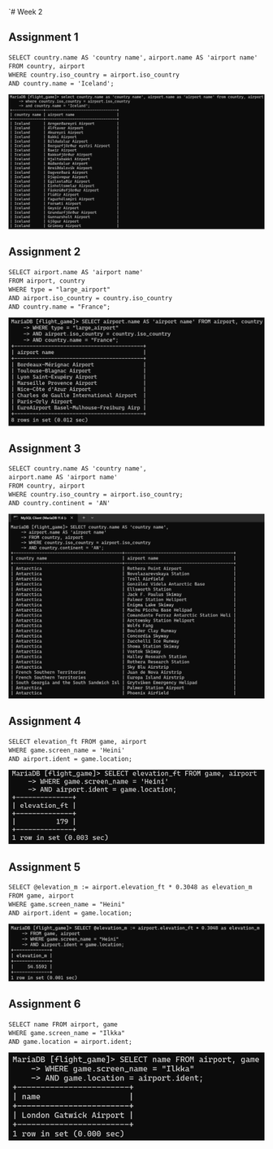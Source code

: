 `# Week 2

## Assignment 1
`SELECT country.name AS 'country name',`
`airport.name AS 'airport name'` <br>
`FROM country, airport` <br>
`WHERE country.iso_country = airport.iso_country` <br>
`AND country.name = 'Iceland';` <br>

![W3E3_1.png](W3E3_1.png)

## Assignment 2
`SELECT airport.name AS 'airport name'` <br>
`FROM airport, country` <br>
`WHERE type = "large_airport"` <br>
`AND airport.iso_country = country.iso_country` <br>
`AND country.name = "France";` <br>

![W3E3_2.png](W3E3_2.png)

## Assignment 3
`SELECT country.name AS 'country name',` <br>
`airport.name AS 'airport name'` <br>
`FROM country, airport` <br>
`WHERE country.iso_country = airport.iso_country;` <br>
`AND country.continent = 'AN'` <br>

![W3E3_3.png](W3E3_3.png)

## Assignment 4
`SELECT elevation_ft FROM game, airport` <br>
`WHERE game.screen_name = 'Heini'` <br>
`AND airport.ident = game.location;` <br>

![W3E3_4.png](W3E3_4.png)

## Assignment 5
`SELECT @elevation_m := airport.elevation_ft * 0.3048 as elevation_m` <br>
`FROM game, airport` <br>
`WHERE game.screen_name = "Heini"` <br>
`AND airport.ident = game.location;`

![W3E3_5.png](W3E3_5.png)

## Assignment 6
`SELECT name FROM airport, game` <br>
`WHERE game.screen_name = "Ilkka"` <br>
`AND game.location = airport.ident;`

![W3E3_6.png](W3E3_6.png)
